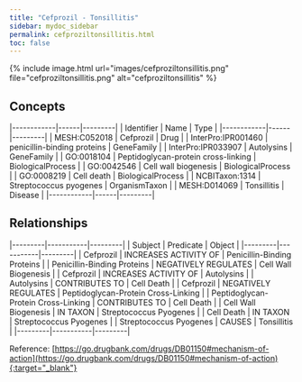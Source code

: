 ```yaml
---
title: "Cefprozil - Tonsillitis"
sidebar: mydoc_sidebar
permalink: cefproziltonsillitis.html
toc: false 
---
```


{% include image.html url="images/cefproziltonsillitis.png" file="cefproziltonsillitis.png" alt="cefproziltonsillitis" %}

## Concepts

|------------|------|---------|
| Identifier | Name | Type    |
|------------|------|---------|
| MESH:C052018 | Cefprozil | Drug |
| InterPro:IPR001460 | penicillin-binding proteins | GeneFamily |
| InterPro:IPR033907 | Autolysins | GeneFamily |
| GO:0018104 | Peptidoglycan-protein cross-linking | BiologicalProcess |
| GO:0042546 | Cell wall biogenesis | BiologicalProcess |
| GO:0008219 | Cell death | BiologicalProcess |
| NCBITaxon:1314 | Streptococcus pyogenes | OrganismTaxon |
| MESH:D014069 | Tonsillitis | Disease |
|------------|------|---------|

## Relationships

|---------|-----------|---------|
| Subject | Predicate | Object  |
|---------|-----------|---------|
| Cefprozil | INCREASES ACTIVITY OF | Penicillin-Binding Proteins |
| Penicillin-Binding Proteins | NEGATIVELY REGULATES | Cell Wall Biogenesis |
| Cefprozil | INCREASES ACTIVITY OF | Autolysins |
| Autolysins | CONTRIBUTES TO | Cell Death |
| Cefprozil | NEGATIVELY REGULATES | Peptidoglycan-Protein Cross-Linking |
| Peptidoglycan-Protein Cross-Linking | CONTRIBUTES TO | Cell Death |
| Cell Wall Biogenesis | IN TAXON | Streptococcus Pyogenes |
| Cell Death | IN TAXON | Streptococcus Pyogenes |
| Streptococcus Pyogenes | CAUSES | Tonsillitis |
|---------|-----------|---------|

Reference: [https://go.drugbank.com/drugs/DB01150#mechanism-of-action](https://go.drugbank.com/drugs/DB01150#mechanism-of-action){:target="_blank"}